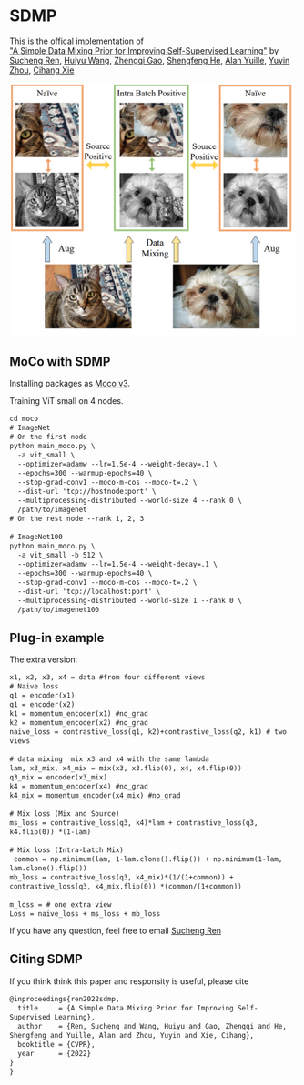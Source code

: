 # SDMP
This is the offical implementation of 	
["A Simple Data Mixing Prior for Improving Self-Supervised Learning"](https://cihangxie.github.io/data/SDMP.pdf)
by [Sucheng Ren](https://oliverrensu.github.io/), [Huiyu Wang](https://csrhddlam.github.io/), [Zhengqi Gao](https://zhengqigao.github.io/), [Shengfeng He](http://www.shengfenghe.com/), [Alan Yuille](http://www.cs.jhu.edu/~ayuille/), [Yuyin Zhou](https://yuyinzhou.github.io/), [Cihang Xie](https://cihangxie.github.io/)

![teaser](method.png)

## MoCo with SDMP
Installing packages as [Moco v3](https://arxiv.org/abs/2104.02057).

Training ViT small on 4 nodes.
```
cd moco
# ImageNet
# On the first node
python main_moco.py \
  -a vit_small \
  --optimizer=adamw --lr=1.5e-4 --weight-decay=.1 \
  --epochs=300 --warmup-epochs=40 \
  --stop-grad-conv1 --moco-m-cos --moco-t=.2 \
  --dist-url 'tcp://hostnode:port' \
  --multiprocessing-distributed --world-size 4 --rank 0 \
  /path/to/imagenet
# On the rest node --rank 1, 2, 3

# ImageNet100
python main_moco.py \
  -a vit_small -b 512 \
  --optimizer=adamw --lr=1.5e-4 --weight-decay=.1 \
  --epochs=300 --warmup-epochs=40 \
  --stop-grad-conv1 --moco-m-cos --moco-t=.2 \
  --dist-url 'tcp://localhost:port' \
  --multiprocessing-distributed --world-size 1 --rank 0 \
  /path/to/imagenet100
```

## Plug-in example


The extra version:
```
x1, x2, x3, x4 = data #from four different views  
# Naive loss
q1 = encoder(x1)
q1 = encoder(x2)
k1 = momentum_encoder(x1) #no_grad
k2 = momentum_encoder(x2) #no_grad
naive_loss = contrastive_loss(q1, k2)+contrastive_loss(q2, k1) # two views

# data mixing  mix x3 and x4 with the same lambda
lam, x3_mix, x4_mix = mix(x3, x3.flip(0), x4, x4.flip(0))
q3_mix = encoder(x3_mix)
k4 = momentum_encoder(x4) #no_grad
k4_mix = momentum_encoder(x4_mix) #no_grad

# Mix loss (Mix and Source)
ms_loss = contrastive_loss(q3, k4)*lam + contrastive_loss(q3, k4.flip(0)) *(1-lam)

# Mix loss (Intra-batch Mix)
 common = np.minimum(lam, 1-lam.clone().flip()) + np.minimum(1-lam, lam.clone().flip())
mb_loss = contrastive_loss(q3, k4_mix)*(1/(1+common)) + contrastive_loss(q3, k4_mix.flip(0)) *(common/(1+common))

m_loss = # one extra view
Loss = naive_loss + ms_loss + mb_loss
```


If you have any question, feel free to email [Sucheng Ren](oliverrensu@gmail.com)

## Citing SDMP
If you think think this paper and responsity is useful, please cite 
```
@inproceedings{ren2022sdmp,
  title     = {A Simple Data Mixing Prior for Improving Self-Supervised Learning},
  author    = {Ren, Sucheng and Wang, Huiyu and Gao, Zhengqi and He, Shengfeng and Yuille, Alan and Zhou, Yuyin and Xie, Cihang},
  booktitle = {CVPR},
  year      = {2022}
}
}
```
